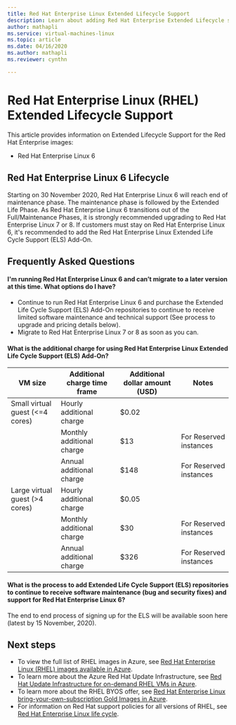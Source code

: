 ```yaml
---
title: Red Hat Enterprise Linux Extended Lifecycle Support 
description: Learn about adding Red Hat Enterprise Extended Lifecycle support add on
author: mathapli
ms.service: virtual-machines-linux
ms.topic: article
ms.date: 04/16/2020
ms.author: mathapli
ms.reviewer: cynthn

---
```


# Red Hat Enterprise Linux (RHEL) Extended Lifecycle Support
This article provides information on Extended Lifecycle Support for the Red Hat Enterprise images:
* Red Hat Enterprise Linux 6  

## Red Hat Enterprise Linux 6 Lifecycle
Starting on 30 November 2020, Red Hat Enterprise Linux 6 will reach end of maintenance phase. The maintenance phase is followed by the Extended Life Phase. As Red Hat Enterprise Linux 6 transitions out of the Full/Maintenance Phases, it is strongly recommended upgrading to Red Hat Enterprise Linux 7 or 8. If customers must stay on Red Hat Enterprise Linux 6, it's recommended to add the Red Hat Enterprise Linux Extended Life Cycle Support (ELS) Add-On.

## Frequently Asked Questions

#### I'm running Red Hat Enterprise Linux 6 and can’t migrate to a later version at this time. What options do I have?
* Continue to run Red Hat Enterprise Linux 6 and purchase the Extended Life Cycle Support (ELS) Add-On repositories to continue to receive limited software maintenance and technical support (See process to upgrade and pricing details below).
* Migrate to Red Hat Enterprise Linux 7 or 8 as soon as you can.

#### What is the additional charge for using Red Hat Enterprise Linux Extended Life Cycle Support (ELS) Add-On?

|VM size|Additional charge time frame|Additional dollar amount (USD)| Notes|
|---|---|---|---|
| Small virtual guest (<=4 cores) | Hourly additional charge | $0.02 | |
|  | Monthly additional charge | $13 | For Reserved instances |
|  | Annual additional charge | $148 | For Reserved instances |
| Large virtual guest (>4 cores) | Hourly additional charge | $0.05 | |
|  | Monthly additional charge | $30 | For Reserved instances |
|  | Annual additional charge | $326 | For Reserved instances |

#### What is the process to add Extended Life Cycle Support (ELS) repositories to continue to receive software maintenance (bug and security fixes) and  support for Red Hat Enterprise Linux 6?

The end to end process of signing up for the ELS will be available soon here (latest by 15 November, 2020).

## Next steps

* To view the full list of RHEL images in Azure, see [Red Hat Enterprise Linux (RHEL) images available in Azure](./redhat-imagelist.md).
* To learn more about the Azure Red Hat Update Infrastructure, see [Red Hat Update Infrastructure for on-demand RHEL VMs in Azure](./redhat-rhui.md).
* To learn more about the RHEL BYOS offer, see [Red Hat Enterprise Linux bring-your-own-subscription Gold Images in Azure](./byos.md).
* For information on Red Hat support policies for all versions of RHEL, see [Red Hat Enterprise Linux life cycle](https://access.redhat.com/support/policy/updates/errata).